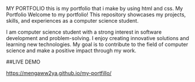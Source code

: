 MY PORTFOLIO
this is my portfolio that i make by using html and css.
My Portfolio
Welcome to my portfolio! This repository showcases my projects, skills, and experiences as a computer science student. 

I am computer science student with a strong interest in software development and problem-solving. 
I enjoy creating innovative solutions and learning new technologies. 
My goal is to contribute to the field of computer science and make a positive impact through my work.

##LIVE DEMO

https://mengaww2ya.github.io/my-portfillo/
